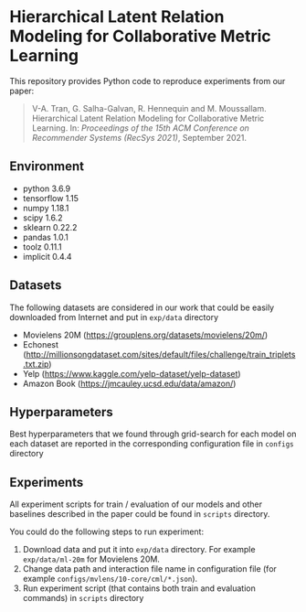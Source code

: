# Hierarchical Latent Relation Modeling for Collaborative Metric Learning

This repository provides Python code to reproduce experiments from our paper:

> V-A. Tran, G. Salha-Galvan, R. Hennequin and M. Moussallam. Hierarchical Latent Relation Modeling for Collaborative Metric Learning. In: *Proceedings of the 15th ACM Conference on Recommender Systems (RecSys 2021)*, September 2021.


## Environment
- python 3.6.9
- tensorflow 1.15
- numpy 1.18.1
- scipy 1.6.2
- sklearn 0.22.2
- pandas 1.0.1
- toolz 0.11.1
- implicit 0.4.4

## Datasets
The following datasets are considered in our work that could be easily downloaded from Internet and put in `exp/data` directory 
- Movielens 20M (https://grouplens.org/datasets/movielens/20m/)
- Echonest (http://millionsongdataset.com/sites/default/files/challenge/train_triplets.txt.zip)
- Yelp (https://www.kaggle.com/yelp-dataset/yelp-dataset)
- Amazon Book (https://jmcauley.ucsd.edu/data/amazon/)

## Hyperparameters
Best hyperparameters that we found through grid-search for each model on each dataset are reported in the corresponding configuration file in `configs` directory

## Experiments
All experiment scripts for train / evaluation of our models and other baselines described in the paper could be found in `scripts` directory.

You could do the following steps to run experiment:
1. Download data and put it into `exp/data` directory. For example `exp/data/ml-20m` for Movielens 20M.
2. Change data path and interaction file name in configuration file (for example `configs/mvlens/10-core/cml/*.json`).
3. Run experiment script (that contains both train and evaluation commands) in `scripts` directory
